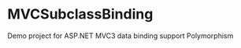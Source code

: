 MVCSubclassBinding
==================

Demo project for ASP.NET MVC3 data binding support Polymorphism
